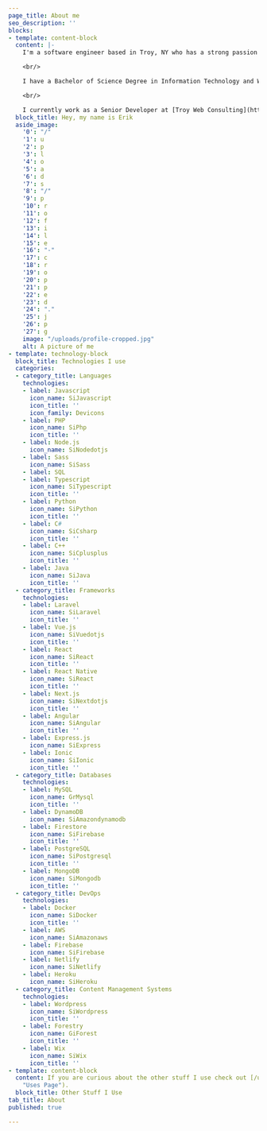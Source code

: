 ```yaml
---
page_title: About me
seo_description: ''
blocks:
- template: content-block
  content: |-
    I'm a software engineer based in Troy, NY who has a strong passion for all things tech. Over the last 6 years, I have had experience working on a large variety of projects of varying sizes including software applications, mobile apps, websites, and even some video games. I am always excited when presented with opportunities to add new technologies to my toolbelt and am never afraid of a challenge.

    <br/>

    I have a Bachelor of Science Degree in Information Technology and Web Science with a Concentration in Entrepreneurship from [Rensselaer Polytechnic Institute](https://rpi.edu "Rensselaer Polytechnic Instutite").

    <br/>

    I currently work as a Senior Developer at [Troy Web Consulting](https://troyweb.com).
  block_title: Hey, my name is Erik
  aside_image:
    '0': "/"
    '1': u
    '2': p
    '3': l
    '4': o
    '5': a
    '6': d
    '7': s
    '8': "/"
    '9': p
    '10': r
    '11': o
    '12': f
    '13': i
    '14': l
    '15': e
    '16': "-"
    '17': c
    '18': r
    '19': o
    '20': p
    '21': p
    '22': e
    '23': d
    '24': "."
    '25': j
    '26': p
    '27': g
    image: "/uploads/profile-cropped.jpg"
    alt: A picture of me
- template: technology-block
  block_title: Technologies I use
  categories:
  - category_title: Languages
    technologies:
    - label: Javascript
      icon_name: SiJavascript
      icon_title: ''
      icon_family: Devicons
    - label: PHP
      icon_name: SiPhp
      icon_title: ''
    - label: Node.js
      icon_name: SiNodedotjs
    - label: Sass
      icon_name: SiSass
    - label: SQL
    - label: Typescript
      icon_name: SiTypescript
      icon_title: ''
    - label: Python
      icon_name: SiPython
      icon_title: ''
    - label: C#
      icon_name: SiCsharp
      icon_title: ''
    - label: C++
      icon_name: SiCplusplus
      icon_title: ''
    - label: Java
      icon_name: SiJava
      icon_title: ''
  - category_title: Frameworks
    technologies:
    - label: Laravel
      icon_name: SiLaravel
      icon_title: ''
    - label: Vue.js
      icon_name: SiVuedotjs
      icon_title: ''
    - label: React
      icon_name: SiReact
      icon_title: ''
    - label: React Native
      icon_name: SiReact
      icon_title: ''
    - label: Next.js
      icon_name: SiNextdotjs
      icon_title: ''
    - label: Angular
      icon_name: SiAngular
      icon_title: ''
    - label: Express.js
      icon_name: SiExpress
    - label: Ionic
      icon_name: SiIonic
      icon_title: ''
  - category_title: Databases
    technologies:
    - label: MySQL
      icon_name: GrMysql
      icon_title: ''
    - label: DynamoDB
      icon_name: SiAmazondynamodb
    - label: Firestore
      icon_name: SiFirebase
      icon_title: ''
    - label: PostgreSQL
      icon_name: SiPostgresql
      icon_title: ''
    - label: MongoDB
      icon_name: SiMongodb
      icon_title: ''
  - category_title: DevOps
    technologies:
    - label: Docker
      icon_name: SiDocker
      icon_title: ''
    - label: AWS
      icon_name: SiAmazonaws
    - label: Firebase
      icon_name: SiFirebase
    - label: Netlify
      icon_name: SiNetlify
    - label: Heroku
      icon_name: SiHeroku
  - category_title: Content Management Systems
    technologies:
    - label: Wordpress
      icon_name: SiWordpress
      icon_title: ''
    - label: Forestry
      icon_name: GiForest
      icon_title: ''
    - label: Wix
      icon_name: SiWix
      icon_title: ''
- template: content-block
  content: If you are curious about the other stuff I use check out [/uses](/uses
    "Uses Page").
  block_title: Other Stuff I Use
tab_title: About
published: true

---
```

